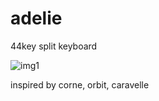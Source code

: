 # adelie
 44key split keyboard

![img1](https://raw.githubusercontent.com/cyamy/adelie/main/img/adelie.jpg)

 inspired by corne, orbit, caravelle
